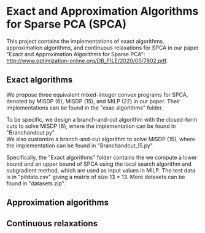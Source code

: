 # Exact and Approximation Algorithms for Sparse PCA (SPCA)

This project contains the implementations of exact algorithms, approximation algorithms, and continuous relaxations for SPCA in our paper "Exact and Approximation Algorithms for Sparse PCA": http://www.optimization-online.org/DB_FILE/2020/05/7802.pdf.

## Exact algorithms
We propose three equivalent mixed-integer convex programs for SPCA, denoted by MISDP (6), MISDP (15), and MILP (22) in our paper. Their implementations can be found in the "exac algorithms" folder.


To be specific, we design a branch-and-cut algorithm with the closed-form cuts to solve MISDP (6), where the implementation can be found in "Branchandcut.py".\
We also customize a branch-and-cut algorithm to solve MISDP (15), where the implementation can be found in "Branchandcut_15.py".

Specifically, the "Exact algorithms" folder contains the 
we compute a lower bound and an upper bound of SPCA using the local search algorithm and subgradient method, which are used as input values in MILP. The test data is in "pitdata.csv" giving a matrix of size 13 * 13. More datasets can be found in "datasets.zip".

## Approximation algorithms


## Continuous relaxations
